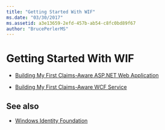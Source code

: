 ```yaml
---
title: "Getting Started With WIF"
ms.date: "03/30/2017"
ms.assetid: a3e13659-2efd-457b-ab54-c8fc0bd89f67
author: "BrucePerlerMS"
---
```

# Getting Started With WIF

- [Building My First Claims-Aware ASP.NET Web Application](../../../docs/framework/security/building-my-first-claims-aware-aspnet-web-app.md)  
  
- [Building My First Claims-Aware WCF Service](../../../docs/framework/security/building-my-first-claims-aware-wcf-service.md)  
  
## See also

- [Windows Identity Foundation](../../../docs/framework/security/index.md)
